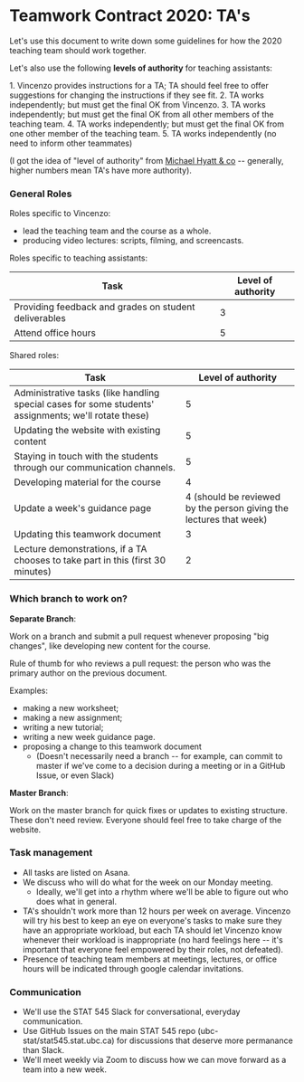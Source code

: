 # Teamwork Contract 2020: TA's

Let's use this document to write down some guidelines for how the 2020 teaching team should work together.

Let's also use the following **levels of authority** for teaching assistants:

1\. Vincenzo provides instructions for a TA; TA should feel free to offer suggestions for changing the instructions if they see fit.
2\. TA works independently; but must get the final OK from Vincenzo. 
3\. TA works independently; but must get the final OK from all other members of the teaching team.
4\. TA works independently; but must get the final OK from one other member of the teaching team.
5\. TA works independently (no need to inform other teammates)

(I got the idea of "level of authority" from [Michael Hyatt & co](https://michaelhyatt.com/the-five-levels-of-delegation/) -- generally, higher numbers mean TA's have more authority).

### General Roles

Roles specific to Vincenzo: 

- lead the teaching team and the course as a whole.
- producing video lectures: scripts, filming, and screencasts.

Roles specific to teaching assistants:

| Task | Level of authority |
|------|--------------------|
| Providing feedback and grades on student deliverables | 3 |
| Attend office hours | 5 |


Shared roles:

| Task | Level of authority |
|------|--------------------|
| Administrative tasks (like handling special cases for some students' assignments; we'll rotate these) | 5 |
| Updating the website with existing content | 5 | 
| Staying in touch with the students through our communication channels. | 5 |
| Developing material for the course | 4 |
| Update a week's guidance page | 4 (should be reviewed by the person giving the lectures that week) |
| Updating this teamwork document | 3 | 
| Lecture demonstrations, if a TA chooses to take part in this (first 30 minutes) | 2 |

### Which branch to work on?

**Separate Branch**:

Work on a branch and submit a pull request whenever proposing "big changes", like developing new content for the course.

Rule of thumb for who reviews a pull request: the person who was the primary author on the previous document.

Examples:

- making a new worksheet; 
- making a new assignment; 
- writing a new tutorial; 
- writing a new week guidance page.
- proposing a change to this teamwork document
    - (Doesn't necessarily need a branch -- for example, can commit to master if we've come to a decision during a meeting or in a GitHub Issue, or even Slack)

**Master Branch**:

Work on the master branch for quick fixes or updates to existing structure. These don't need review. Everyone should feel free to take charge of the website.

### Task management

- All tasks are listed on Asana.
- We discuss who will do what for the week on our Monday meeting.
    - Ideally, we'll get into a rhythm where we'll be able to figure out who does what in general.
- TA's shouldn't work more than 12 hours per week on average. Vincenzo will try his best to keep an eye on everyone's tasks to make sure they have an appropriate workload, but each TA should let Vincenzo know whenever their workload is inappropriate (no hard feelings here -- it's important that everyone feel empowered by their roles, not defeated).
- Presence of teaching team members at meetings, lectures, or office hours will be indicated through google calendar invitations.

### Communication

- We'll use the STAT 545 Slack for conversational, everyday communication.
- Use GitHub Issues on the main STAT 545 repo (ubc-stat/stat545.stat.ubc.ca) for discussions that deserve more permanance than Slack.
- We'll meet weekly via Zoom to discuss how we can move forward as a team into a new week. 

